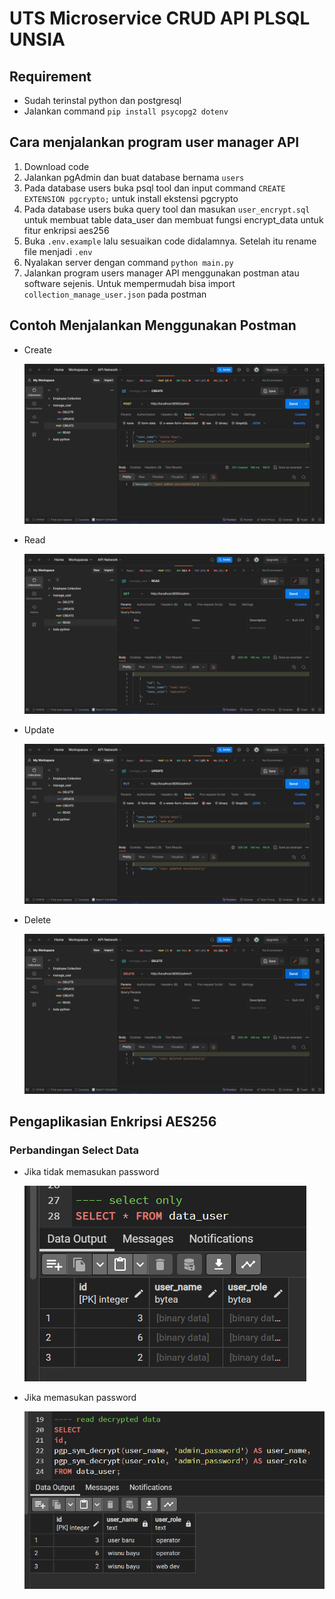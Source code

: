 # UTS Microservice CRUD API PLSQL UNSIA

## Requirement

-   Sudah terinstal python dan postgresql
-   Jalankan command `pip install psycopg2 dotenv`

## Cara menjalankan program user manager API

1. Download code
2. Jalankan pgAdmin dan buat database bernama `users`
3. Pada database users buka psql tool dan input command `CREATE EXTENSION pgcrypto;` untuk install ekstensi pgcrypto
4. Pada database users buka query tool dan masukan `user_encrypt.sql` untuk membuat table data_user dan membuat fungsi encrypt_data untuk fitur enkripsi aes256
5. Buka `.env.example` lalu sesuaikan code didalamnya. Setelah itu rename file menjadi `.env`
6. Nyalakan server dengan command `python main.py`
7. Jalankan program users manager API menggunakan postman atau software sejenis. Untuk mempermudah bisa import `collection_manage_user.json` pada postman

## Contoh Menjalankan Menggunakan Postman

-   Create

    ![create](screenshot/create.png)

-   Read

    ![read](screenshot/read.png)

-   Update

    ![update](screenshot/update.png)

-   Delete

    ![delete](screenshot/delete.png)

## Pengaplikasian Enkripsi AES256

### Perbandingan Select Data

-   Jika tidak memasukan password

    ![no password](screenshot/no%20password.png)

-   Jika memasukan password

    ![dengan password](screenshot/dengan%20password.png)

